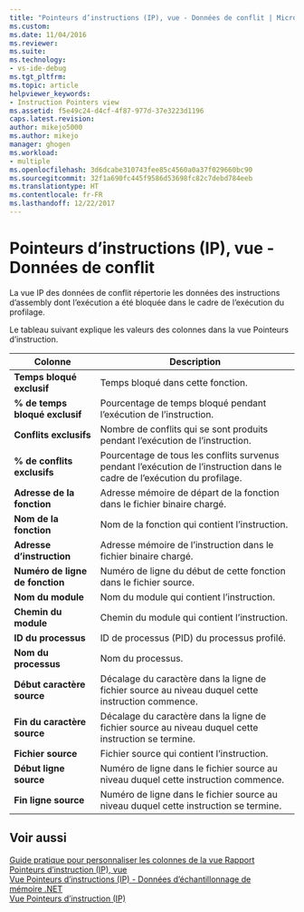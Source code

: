 ```yaml
---
title: "Pointeurs d’instructions (IP), vue - Données de conflit | Microsoft Docs"
ms.custom: 
ms.date: 11/04/2016
ms.reviewer: 
ms.suite: 
ms.technology:
- vs-ide-debug
ms.tgt_pltfrm: 
ms.topic: article
helpviewer_keywords:
- Instruction Pointers view
ms.assetid: f5e49c24-d4cf-4f87-977d-37e3223d1196
caps.latest.revision: 
author: mikejo5000
ms.author: mikejo
manager: ghogen
ms.workload:
- multiple
ms.openlocfilehash: 3d6dcabe310743fee85c4560a0a37f029660bc90
ms.sourcegitcommit: 32f1a690fc445f9586d53698fc82c7debd784eeb
ms.translationtype: HT
ms.contentlocale: fr-FR
ms.lasthandoff: 12/22/2017
---
```

# <a name="instruction-pointers-ips-view---contention-data"></a>Pointeurs d’instructions (IP), vue - Données de conflit
La vue IP des données de conflit répertorie les données des instructions d’assembly dont l’exécution a été bloquée dans le cadre de l’exécution du profilage.  
  
 Le tableau suivant explique les valeurs des colonnes dans la vue Pointeurs d’instruction.  
  
|Colonne|Description|  
|------------|-----------------|  
|**Temps bloqué exclusif**|Temps bloqué dans cette fonction.|  
|**% de temps bloqué exclusif**|Pourcentage de temps bloqué pendant l’exécution de l’instruction.|  
|**Conflits exclusifs**|Nombre de conflits qui se sont produits pendant l’exécution de l’instruction.|  
|**% de conflits exclusifs**|Pourcentage de tous les conflits survenus pendant l’exécution de l’instruction dans le cadre de l’exécution du profilage.|  
|**Adresse de la fonction**|Adresse mémoire de départ de la fonction dans le fichier binaire chargé.|  
|**Nom de la fonction**|Nom de la fonction qui contient l’instruction.|  
|**Adresse d’instruction**|Adresse mémoire de l’instruction dans le fichier binaire chargé.|  
|**Numéro de ligne de fonction**|Numéro de ligne du début de cette fonction dans le fichier source.|  
|**Nom du module**|Nom du module qui contient l’instruction.|  
|**Chemin du module**|Chemin du module qui contient l’instruction.|  
|**ID du processus**|ID de processus (PID) du processus profilé.|  
|**Nom du processus**|Nom du processus.|  
|**Début caractère source**|Décalage du caractère dans la ligne de fichier source au niveau duquel cette instruction commence.|  
|**Fin du caractère source**|Décalage du caractère dans la ligne de fichier source au niveau duquel cette instruction se termine.|  
|**Fichier source**|Fichier source qui contient l’instruction.|  
|**Début ligne source**|Numéro de ligne dans le fichier source au niveau duquel cette instruction commence.|  
|**Fin ligne source**|Numéro de ligne dans le fichier source au niveau duquel cette instruction se termine.|  
  
## <a name="see-also"></a>Voir aussi  
 [Guide pratique pour personnaliser les colonnes de la vue Rapport](../profiling/how-to-customize-report-view-columns.md)   
 [Pointeurs d’instruction (IP), vue](../profiling/instruction-pointers-ips-view.md)   
 [Vue Pointeurs d’instructions (IP) - Données d’échantillonnage de mémoire .NET](../profiling/instruction-pointers-ips-view-dotnet-memory-sampling-data.md)   
 [Vue Pointeurs d’instruction (IP)](../profiling/instruction-pointers-ips-view-sampling-data.md)